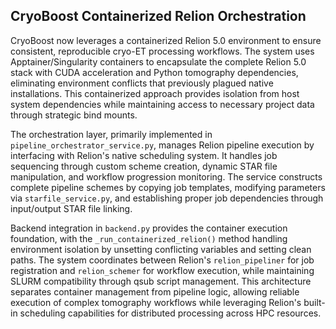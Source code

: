 ## CryoBoost Containerized Relion Orchestration

CryoBoost now leverages a containerized Relion 5.0 environment to ensure consistent, reproducible cryo-ET processing workflows. The system uses Apptainer/Singularity containers to encapsulate the complete Relion 5.0 stack with CUDA acceleration and Python tomography dependencies, eliminating environment conflicts that previously plagued native installations. This containerized approach provides isolation from host system dependencies while maintaining access to necessary project data through strategic bind mounts.

The orchestration layer, primarily implemented in `pipeline_orchestrator_service.py`, manages Relion pipeline execution by interfacing with Relion's native scheduling system. It handles job sequencing through custom scheme creation, dynamic STAR file manipulation, and workflow progression monitoring. The service constructs complete pipeline schemes by copying job templates, modifying parameters via `starfile_service.py`, and establishing proper job dependencies through input/output STAR file linking.

Backend integration in `backend.py` provides the container execution foundation, with the `_run_containerized_relion()` method handling environment isolation by unsetting conflicting variables and setting clean paths. The system coordinates between Relion's `relion_pipeliner` for job registration and `relion_schemer` for workflow execution, while maintaining SLURM compatibility through qsub script management. This architecture separates container management from pipeline logic, allowing reliable execution of complex tomography workflows while leveraging Relion's built-in scheduling capabilities for distributed processing across HPC resources.